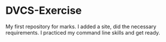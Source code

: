 # DVCS-Exercise
My first repository for marks. I added a site, did the necessary requirements.
I practiced my command line skills and get ready.
